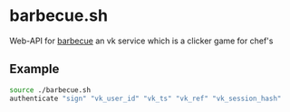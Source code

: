 # barbecue.sh
Web-API for [barbecue](https://vk.com/barbecueapp) an vk service which is a clicker game for chef's

## Example
```bash
source ./barbecue.sh
authenticate "sign" "vk_user_id" "vk_ts" "vk_ref" "vk_session_hash"
```
